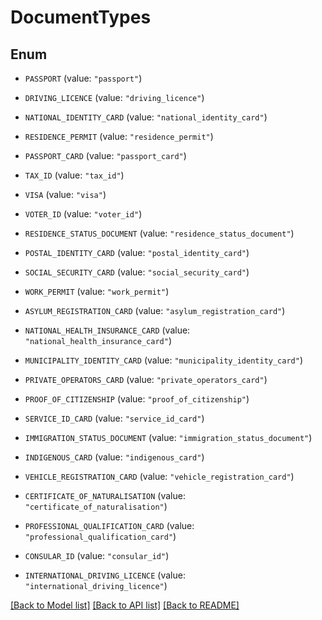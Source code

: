 # DocumentTypes

## Enum


* `PASSPORT` (value: `"passport"`)

* `DRIVING_LICENCE` (value: `"driving_licence"`)

* `NATIONAL_IDENTITY_CARD` (value: `"national_identity_card"`)

* `RESIDENCE_PERMIT` (value: `"residence_permit"`)

* `PASSPORT_CARD` (value: `"passport_card"`)

* `TAX_ID` (value: `"tax_id"`)

* `VISA` (value: `"visa"`)

* `VOTER_ID` (value: `"voter_id"`)

* `RESIDENCE_STATUS_DOCUMENT` (value: `"residence_status_document"`)

* `POSTAL_IDENTITY_CARD` (value: `"postal_identity_card"`)

* `SOCIAL_SECURITY_CARD` (value: `"social_security_card"`)

* `WORK_PERMIT` (value: `"work_permit"`)

* `ASYLUM_REGISTRATION_CARD` (value: `"asylum_registration_card"`)

* `NATIONAL_HEALTH_INSURANCE_CARD` (value: `"national_health_insurance_card"`)

* `MUNICIPALITY_IDENTITY_CARD` (value: `"municipality_identity_card"`)

* `PRIVATE_OPERATORS_CARD` (value: `"private_operators_card"`)

* `PROOF_OF_CITIZENSHIP` (value: `"proof_of_citizenship"`)

* `SERVICE_ID_CARD` (value: `"service_id_card"`)

* `IMMIGRATION_STATUS_DOCUMENT` (value: `"immigration_status_document"`)

* `INDIGENOUS_CARD` (value: `"indigenous_card"`)

* `VEHICLE_REGISTRATION_CARD` (value: `"vehicle_registration_card"`)

* `CERTIFICATE_OF_NATURALISATION` (value: `"certificate_of_naturalisation"`)

* `PROFESSIONAL_QUALIFICATION_CARD` (value: `"professional_qualification_card"`)

* `CONSULAR_ID` (value: `"consular_id"`)

* `INTERNATIONAL_DRIVING_LICENCE` (value: `"international_driving_licence"`)


[[Back to Model list]](../README.md#documentation-for-models) [[Back to API list]](../README.md#documentation-for-api-endpoints) [[Back to README]](../README.md)


